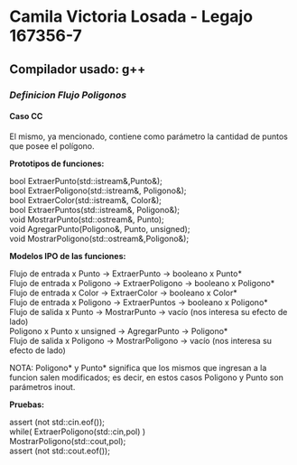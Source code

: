 # Camila Victoria Losada - Legajo 167356-7
## Compilador usado: g++
### *Definicion Flujo Poligonos*

#### Caso CC

El mismo, ya mencionado, contiene como parámetro la cantidad de puntos que posee el polígono.

**Prototipos de funciones:**  

bool ExtraerPunto(std::istream&,Punto&);  
bool ExtraerPoligono(std::istream&, Poligono&);  
bool ExtraerColor(std::istream&, Color&);  
bool ExtraerPuntos(std::istream&, Poligono&);  
void MostrarPunto(std::ostream&, Punto);  
void AgregarPunto(Poligono&, Punto, unsigned);  
void MostrarPoligono(std::ostream&,Poligono&);  


**Modelos IPO de las funciones:**  

Flujo de entrada x Punto -> ExtraerPunto -> booleano x Punto*  
Flujo de entrada x Poligono -> ExtraerPoligono -> booleano x Poligono*  
Flujo de entrada x Color -> ExtraerColor -> booleano x Color*  
Flujo de entrada x Poligono -> ExtraerPuntos -> booleano x Poligono*  
Flujo de salida x Punto -> MostrarPunto -> vacío (nos interesa su efecto de lado)  
Poligono x Punto x unsigned -> AgregarPunto -> Poligono*  
Flujo de salida x Poligono -> MostrarPoligono -> vacío (nos interesa su efecto de lado)   

NOTA: Poligono* y Punto* significa que los mismos que ingresan a la funcion salen modificados; es decir, en estos casos Poligono  y Punto son parámetros inout.  


**Pruebas:**  

assert (not std::cin.eof());  
	while( ExtraerPoligono(std::cin,pol) )  
		MostrarPoligono(std::cout,pol);  
assert (not std::cout.eof());  
